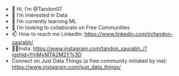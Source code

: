 - 👋 Hi, I’m @Tandon07
- 👀 I’m interested in Data
- 🌱 I’m currently learning ML
- 💞️ I’m looking to collaborate on Free Communities
- 📫 How to reach me LinkedIn: https://www.linkedin.com/in/tandon-saurabh/
- 🧑‍🤝Insta: https://www.instagram.com/tandon_saurabh_/?igshid=YmMyMTA2M2Y%3D
- Connect on Just Data Things (a free community initiated by me): https://www.instagram.com/just_data_things/

<!---
Tandon07/Tandon07 is a ✨ special ✨ repository because its `README.md` (this file) appears on your GitHub profile.
You can click the Preview link to take a look at your changes.
--->
